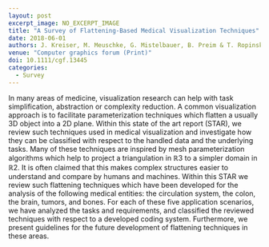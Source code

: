 ```yaml
---
layout: post
excerpt_image: NO_EXCERPT_IMAGE
title: "A Survey of Flattening‐Based Medical Visualization Techniques"
date: 2018-06-01
authors: J. Kreiser, M. Meuschke, G. Mistelbauer, B. Preim & T. Ropinski
venue: "Computer graphics forum (Print)"
doi: 10.1111/cgf.13445
categories:
  - Survey
---
```

In many areas of medicine, visualization research can help with task simplification, abstraction or complexity reduction. A common visualization approach is to facilitate parameterization techniques which flatten a usually 3D object into a 2D plane. Within this state of the art report (STAR), we review such techniques used in medical visualization and investigate how they can be classified with respect to the handled data and the underlying tasks. Many of these techniques are inspired by mesh parameterization algorithms which help to project a triangulation in ℝ3 to a simpler domain in ℝ2. It is often claimed that this makes complex structures easier to understand and compare by humans and machines. Within this STAR we review such flattening techniques which have been developed for the analysis of the following medical entities: the circulation system, the colon, the brain, tumors, and bones. For each of these five application scenarios, we have analyzed the tasks and requirements, and classified the reviewed techniques with respect to a developed coding system. Furthermore, we present guidelines for the future development of flattening techniques in these areas.
